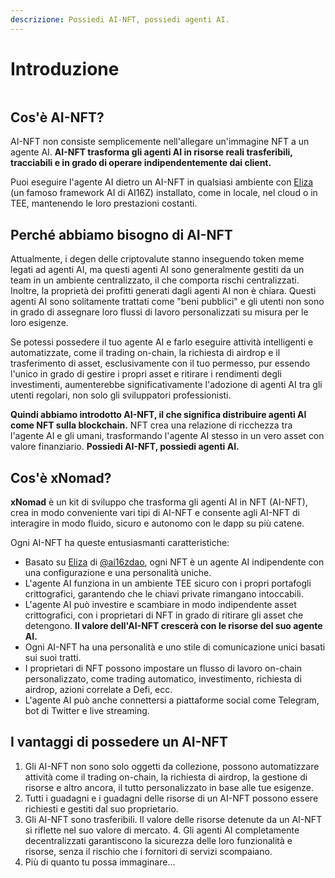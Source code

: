 ```yaml
---
descrizione: Possiedi AI-NFT, possiedi agenti AI.
---
```


# Introduzione

<figure><img src="../.gitbook/assets/xnomad.png" alt=""><figcaption></figcaption></figure>

## Cos'è AI-NFT?

AI-NFT non consiste semplicemente nell'allegare un'immagine NFT a un agente AI. **AI-NFT trasforma gli agenti AI in risorse reali trasferibili, tracciabili e in grado di operare indipendentemente dai client.**

Puoi eseguire l'agente AI dietro un AI-NFT in qualsiasi ambiente con [Eliza](https://github.com/elizaOS/eliza) (un famoso framework AI di AI16Z) installato, come in locale, nel cloud o in TEE, mantenendo le loro prestazioni costanti.

## Perché abbiamo bisogno di AI-NFT

Attualmente, i degen delle criptovalute stanno inseguendo token meme legati ad agenti AI, ma questi agenti AI sono generalmente gestiti da un team in un ambiente centralizzato, il che comporta rischi centralizzati. Inoltre, la proprietà dei profitti generati dagli agenti AI non è chiara. Questi agenti AI sono solitamente trattati come "beni pubblici" e gli utenti non sono in grado di assegnare loro flussi di lavoro personalizzati su misura per le loro esigenze.

Se potessi possedere il tuo agente AI e farlo eseguire attività intelligenti e automatizzate, come il trading on-chain, la richiesta di airdrop e il trasferimento di asset, esclusivamente con il tuo permesso, pur essendo l'unico in grado di gestire i propri asset e ritirare i rendimenti degli investimenti, aumenterebbe significativamente l'adozione di agenti AI tra gli utenti regolari, non solo gli sviluppatori professionisti.

**Quindi abbiamo introdotto AI-NFT, il che significa distribuire agenti AI come NFT sulla blockchain.** NFT crea una relazione di ricchezza tra l'agente AI e gli umani, trasformando l'agente AI stesso in un vero asset con valore finanziario. **Possiedi AI-NFT, possiedi agenti AI.**

## Cos'è xNomad?

**xNomad** è un kit di sviluppo che trasforma gli agenti AI in NFT (AI-NFT), crea in modo conveniente vari tipi di AI-NFT e consente agli AI-NFT di interagire in modo fluido, sicuro e autonomo con le dapp su più catene.&#x20;

Ogni AI-NFT ha queste entusiasmanti caratteristiche:

* Basato su [Eliza](https://github.com/elizaos/eliza) di [@ai16zdao](https://x.com/ai16zdao), ogni NFT è un agente AI indipendente con una configurazione e una personalità uniche.
* L'agente AI funziona in un ambiente TEE sicuro con i propri portafogli crittografici, garantendo che le chiavi private rimangano intoccabili.
* L'agente AI può investire e scambiare in modo indipendente asset crittografici, con i proprietari di NFT in grado di ritirare gli asset che detengono. **Il valore dell'AI-NFT crescerà con le risorse del suo agente AI.**
* Ogni AI-NFT ha una personalità e uno stile di comunicazione unici basati sui suoi tratti.
* I proprietari di NFT possono impostare un flusso di lavoro on-chain personalizzato, come trading automatico, investimento, richiesta di airdrop, azioni correlate a Defi, ecc.
* L'agente AI può anche connettersi a piattaforme social come Telegram, bot di Twitter e live streaming.

## I vantaggi di possedere un AI-NFT

1. Gli AI-NFT non sono solo oggetti da collezione, possono automatizzare attività come il trading on-chain, la richiesta di airdrop, la gestione di risorse e altro ancora, il tutto personalizzato in base alle tue esigenze.
2. Tutti i guadagni e i guadagni delle risorse di un AI-NFT possono essere richiesti e gestiti dal suo proprietario.
3. Gli AI-NFT sono trasferibili. Il valore delle risorse detenute da un AI-NFT si riflette nel suo valore di mercato. 4. Gli agenti AI completamente decentralizzati garantiscono la sicurezza delle loro funzionalità e risorse, senza il rischio che i fornitori di servizi scompaiano.
5. Più di quanto tu possa immaginare...
